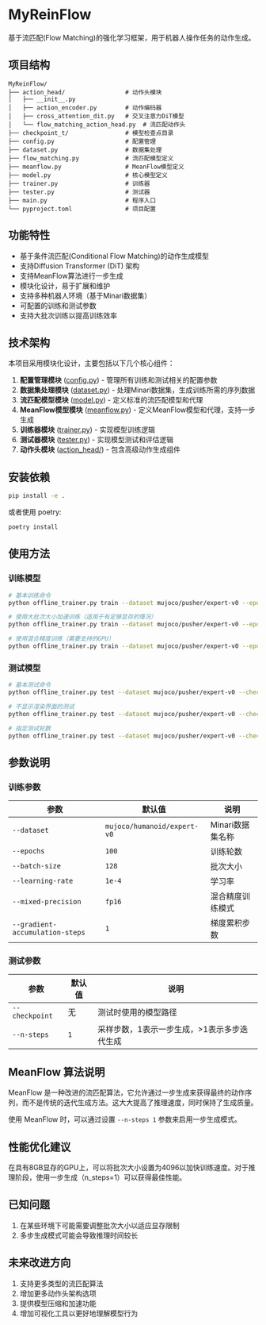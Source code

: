 # MyReinFlow

基于流匹配(Flow Matching)的强化学习框架，用于机器人操作任务的动作生成。

## 项目结构

```
MyReinFlow/
├── action_head/                 # 动作头模块
│   ├── __init__.py
│   ├── action_encoder.py        # 动作编码器
│   ├── cross_attention_dit.py   # 交叉注意力DiT模型
│   └── flow_matching_action_head.py  # 流匹配动作头
├── checkpoint_t/                # 模型检查点目录
├── config.py                    # 配置管理
├── dataset.py                   # 数据集处理
├── flow_matching.py             # 流匹配模型定义
├── meanflow.py                  # MeanFlow模型定义
├── model.py                     # 核心模型定义
├── trainer.py                   # 训练器
├── tester.py                    # 测试器
├── main.py                      # 程序入口
└── pyproject.toml               # 项目配置
```

## 功能特性

- 基于条件流匹配(Conditional Flow Matching)的动作生成模型
- 支持Diffusion Transformer (DiT) 架构
- 支持MeanFlow算法进行一步生成
- 模块化设计，易于扩展和维护
- 支持多种机器人环境（基于Minari数据集）
- 可配置的训练和测试参数
- 支持大批次训练以提高训练效率

## 技术架构

本项目采用模块化设计，主要包括以下几个核心组件：

1. **配置管理模块** ([config.py](file:///D:/PycharmProjects/MyReinFlow/config.py)) - 管理所有训练和测试相关的配置参数
2. **数据集处理模块** ([dataset.py](file:///D:/PycharmProjects/MyReinFlow/dataset.py)) - 处理Minari数据集，生成训练所需的序列数据
3. **流匹配模型模块** ([model.py](file:///D:/PycharmProjects/MyReinFlow/model.py)) - 定义标准的流匹配模型和代理
4. **MeanFlow模型模块** ([meanflow.py](file:///D:/PycharmProjects/MyReinFlow/meanflow.py)) - 定义MeanFlow模型和代理，支持一步生成
5. **训练器模块** ([trainer.py](file:///D:/PycharmProjects/MyReinFlow/trainer.py)) - 实现模型训练逻辑
6. **测试器模块** ([tester.py](file:///D:/PycharmProjects/MyReinFlow/tester.py)) - 实现模型测试和评估逻辑
7. **动作头模块** ([action_head/](file:///D:/PycharmProjects/MyReinFlow/action_head/)) - 包含高级动作生成组件

## 安装依赖

```bash
pip install -e .
```

或者使用 poetry:

```bash
poetry install
```

## 使用方法

### 训练模型

```bash
# 基本训练命令
python offline_trainer.py train --dataset mujoco/pusher/expert-v0 --epochs 100

# 使用大批次大小加速训练（适用于有足够显存的情况）
python offline_trainer.py train --dataset mujoco/pusher/expert-v0 --epochs 100 --batch-size 4096

# 使用混合精度训练（需要支持的GPU）
python offline_trainer.py train --dataset mujoco/pusher/expert-v0 --epochs 100 --mixed-precision fp16
```

### 测试模型

```bash
# 基本测试命令
python offline_trainer.py test --dataset mujoco/pusher/expert-v0 --checkpoint ./checkpoint_t/flow_ema_0100.pth

# 不显示渲染界面的测试
python offline_trainer.py test --dataset mujoco/pusher/expert-v0 --checkpoint ./checkpoint_t/flow_ema_0100.pth --render none

# 指定测试轮数
python offline_trainer.py test --dataset mujoco/pusher/expert-v0 --checkpoint ./checkpoint_t/flow_ema_0100.pth --test-episodes 20
```

## 参数说明

### 训练参数

| 参数 | 默认值 | 说明 |
|------|--------|------|
| `--dataset` | `mujoco/humanoid/expert-v0` | Minari数据集名称 |
| `--epochs` | `100` | 训练轮数 |
| `--batch-size` | `128` | 批次大小 |
| `--learning-rate` | `1e-4` | 学习率 |
| `--mixed-precision` | `fp16` | 混合精度训练模式 |
| `--gradient-accumulation-steps` | `1` | 梯度累积步数 |

### 测试参数

| 参数 | 默认值 | 说明 |
|------|--------|------|
| `--checkpoint` | 无 | 测试时使用的模型路径 |
| `--n-steps` | `1` | 采样步数，1表示一步生成，>1表示多步迭代生成 |

## MeanFlow 算法说明

MeanFlow 是一种改进的流匹配算法，它允许通过一步生成来获得最终的动作序列，而不是传统的迭代生成方法。这大大提高了推理速度，同时保持了生成质量。

使用 MeanFlow 时，可以通过设置 `--n-steps 1` 参数来启用一步生成模式。

## 性能优化建议

在具有8GB显存的GPU上，可以将批次大小设置为4096以加快训练速度。对于推理阶段，使用一步生成（n_steps=1）可以获得最佳性能。

## 已知问题

1. 在某些环境下可能需要调整批次大小以适应显存限制
2. 多步生成模式可能会导致推理时间较长

## 未来改进方向

1. 支持更多类型的流匹配算法
2. 增加更多动作头架构选项
3. 提供模型压缩和加速功能
4. 增加可视化工具以更好地理解模型行为
